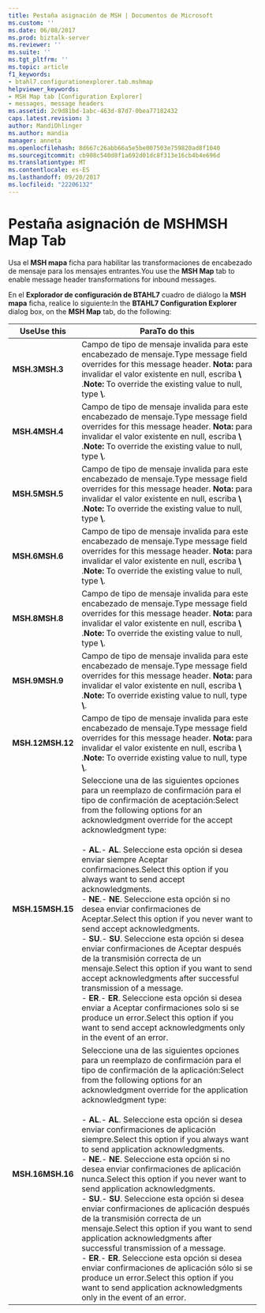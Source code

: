 ```yaml
---
title: Pestaña asignación de MSH | Documentos de Microsoft
ms.custom: ''
ms.date: 06/08/2017
ms.prod: biztalk-server
ms.reviewer: ''
ms.suite: ''
ms.tgt_pltfrm: ''
ms.topic: article
f1_keywords:
- btahl7.configurationexplorer.tab.mshmap
helpviewer_keywords:
- MSH Map tab [Configuration Explorer]
- messages, message headers
ms.assetid: 2c9d81bd-1abc-463d-87d7-0bea77182432
caps.latest.revision: 3
author: MandiOhlinger
ms.author: mandia
manager: anneta
ms.openlocfilehash: 8d667c26abb66a5e5be007503e759820ad8f1040
ms.sourcegitcommit: cb908c540d8f1a692d01dc8f313e16cb4b4e696d
ms.translationtype: MT
ms.contentlocale: es-ES
ms.lasthandoff: 09/20/2017
ms.locfileid: "22206132"
---
```

# <a name="msh-map-tab"></a><span data-ttu-id="754b2-102">Pestaña asignación de MSH</span><span class="sxs-lookup"><span data-stu-id="754b2-102">MSH Map Tab</span></span>
<span data-ttu-id="754b2-103">Usa el **MSH mapa** ficha para habilitar las transformaciones de encabezado de mensaje para los mensajes entrantes.</span><span class="sxs-lookup"><span data-stu-id="754b2-103">You use the **MSH Map** tab to enable message header transformations for inbound messages.</span></span>  
  
 <span data-ttu-id="754b2-104">En el **Explorador de configuración de BTAHL7** cuadro de diálogo la **MSH mapa** ficha, realice lo siguiente:</span><span class="sxs-lookup"><span data-stu-id="754b2-104">In the **BTAHL7 Configuration Explorer** dialog box, on the **MSH Map** tab, do the following:</span></span>  
  
|<span data-ttu-id="754b2-105">Use</span><span class="sxs-lookup"><span data-stu-id="754b2-105">Use this</span></span>|<span data-ttu-id="754b2-106">Para</span><span class="sxs-lookup"><span data-stu-id="754b2-106">To do this</span></span>|  
|--------------|----------------|  
|<span data-ttu-id="754b2-107">**MSH.3**</span><span class="sxs-lookup"><span data-stu-id="754b2-107">**MSH.3**</span></span>|<span data-ttu-id="754b2-108">Campo de tipo de mensaje invalida para este encabezado de mensaje.</span><span class="sxs-lookup"><span data-stu-id="754b2-108">Type message field overrides for this message header.</span></span> <span data-ttu-id="754b2-109">**Nota:** para invalidar el valor existente en null, escriba  **\\** .</span><span class="sxs-lookup"><span data-stu-id="754b2-109">**Note:**  To override the existing value to null, type **\\**.</span></span>|  
|<span data-ttu-id="754b2-110">**MSH.4**</span><span class="sxs-lookup"><span data-stu-id="754b2-110">**MSH.4**</span></span>|<span data-ttu-id="754b2-111">Campo de tipo de mensaje invalida para este encabezado de mensaje.</span><span class="sxs-lookup"><span data-stu-id="754b2-111">Type message field overrides for this message header.</span></span> <span data-ttu-id="754b2-112">**Nota:** para invalidar el valor existente en null, escriba  **\\** .</span><span class="sxs-lookup"><span data-stu-id="754b2-112">**Note:**  To override the existing value to null, type **\\**.</span></span>|  
|<span data-ttu-id="754b2-113">**MSH.5**</span><span class="sxs-lookup"><span data-stu-id="754b2-113">**MSH.5**</span></span>|<span data-ttu-id="754b2-114">Campo de tipo de mensaje invalida para este encabezado de mensaje.</span><span class="sxs-lookup"><span data-stu-id="754b2-114">Type message field overrides for this message header.</span></span> <span data-ttu-id="754b2-115">**Nota:** para invalidar el valor existente en null, escriba  **\\** .</span><span class="sxs-lookup"><span data-stu-id="754b2-115">**Note:**  To override the existing value to null, type **\\**.</span></span>|  
|<span data-ttu-id="754b2-116">**MSH.6**</span><span class="sxs-lookup"><span data-stu-id="754b2-116">**MSH.6**</span></span>|<span data-ttu-id="754b2-117">Campo de tipo de mensaje invalida para este encabezado de mensaje.</span><span class="sxs-lookup"><span data-stu-id="754b2-117">Type message field overrides for this message header.</span></span> <span data-ttu-id="754b2-118">**Nota:** para invalidar el valor existente en null, escriba  **\\** .</span><span class="sxs-lookup"><span data-stu-id="754b2-118">**Note:**  To override the existing value to null, type **\\**.</span></span>|  
|<span data-ttu-id="754b2-119">**MSH.8**</span><span class="sxs-lookup"><span data-stu-id="754b2-119">**MSH.8**</span></span>|<span data-ttu-id="754b2-120">Campo de tipo de mensaje invalida para este encabezado de mensaje.</span><span class="sxs-lookup"><span data-stu-id="754b2-120">Type message field overrides for this message header.</span></span> <span data-ttu-id="754b2-121">**Nota:** para invalidar el valor existente en null, escriba  **\\** .</span><span class="sxs-lookup"><span data-stu-id="754b2-121">**Note:**  To override the existing value to null, type **\\**.</span></span>|  
|<span data-ttu-id="754b2-122">**MSH.9**</span><span class="sxs-lookup"><span data-stu-id="754b2-122">**MSH.9**</span></span>|<span data-ttu-id="754b2-123">Campo de tipo de mensaje invalida para este encabezado de mensaje.</span><span class="sxs-lookup"><span data-stu-id="754b2-123">Type message field overrides for this message header.</span></span> <span data-ttu-id="754b2-124">**Nota:** para invalidar el valor existente en null, escriba  **\\** .</span><span class="sxs-lookup"><span data-stu-id="754b2-124">**Note:**  To override existing value to null, type **\\**.</span></span>|  
|<span data-ttu-id="754b2-125">**MSH.12**</span><span class="sxs-lookup"><span data-stu-id="754b2-125">**MSH.12**</span></span>|<span data-ttu-id="754b2-126">Campo de tipo de mensaje invalida para este encabezado de mensaje.</span><span class="sxs-lookup"><span data-stu-id="754b2-126">Type message field overrides for this message header.</span></span> <span data-ttu-id="754b2-127">**Nota:** para invalidar el valor existente en null, escriba  **\\** .</span><span class="sxs-lookup"><span data-stu-id="754b2-127">**Note:**  To override existing value to null, type **\\**.</span></span>|  
|<span data-ttu-id="754b2-128">**MSH.15**</span><span class="sxs-lookup"><span data-stu-id="754b2-128">**MSH.15**</span></span>|<span data-ttu-id="754b2-129">Seleccione una de las siguientes opciones para un reemplazo de confirmación para el tipo de confirmación de aceptación:</span><span class="sxs-lookup"><span data-stu-id="754b2-129">Select from the following options for an acknowledgment override for the accept acknowledgment type:</span></span><br /><br /> <span data-ttu-id="754b2-130">-   **AL**.</span><span class="sxs-lookup"><span data-stu-id="754b2-130">-   **AL**.</span></span> <span data-ttu-id="754b2-131">Seleccione esta opción si desea enviar siempre Aceptar confirmaciones.</span><span class="sxs-lookup"><span data-stu-id="754b2-131">Select this option if you always want to send accept acknowledgments.</span></span><br /><span data-ttu-id="754b2-132">-   **NE**.</span><span class="sxs-lookup"><span data-stu-id="754b2-132">-   **NE**.</span></span> <span data-ttu-id="754b2-133">Seleccione esta opción si no desea enviar confirmaciones de Aceptar.</span><span class="sxs-lookup"><span data-stu-id="754b2-133">Select this option if you never want to send accept acknowledgments.</span></span><br /><span data-ttu-id="754b2-134">-   **SU**.</span><span class="sxs-lookup"><span data-stu-id="754b2-134">-   **SU**.</span></span> <span data-ttu-id="754b2-135">Seleccione esta opción si desea enviar confirmaciones de Aceptar después de la transmisión correcta de un mensaje.</span><span class="sxs-lookup"><span data-stu-id="754b2-135">Select this option if you want to send accept acknowledgments after successful transmission of a message.</span></span><br /><span data-ttu-id="754b2-136">-   **ER**.</span><span class="sxs-lookup"><span data-stu-id="754b2-136">-   **ER**.</span></span> <span data-ttu-id="754b2-137">Seleccione esta opción si desea enviar a Aceptar confirmaciones solo si se produce un error.</span><span class="sxs-lookup"><span data-stu-id="754b2-137">Select this option if you want to send accept acknowledgments only in the event of an error.</span></span>|  
|<span data-ttu-id="754b2-138">**MSH.16**</span><span class="sxs-lookup"><span data-stu-id="754b2-138">**MSH.16**</span></span>|<span data-ttu-id="754b2-139">Seleccione una de las siguientes opciones para un reemplazo de confirmación para el tipo de confirmación de la aplicación:</span><span class="sxs-lookup"><span data-stu-id="754b2-139">Select from the following options for an acknowledgment override for the application acknowledgment type:</span></span><br /><br /> <span data-ttu-id="754b2-140">-   **AL**.</span><span class="sxs-lookup"><span data-stu-id="754b2-140">-   **AL**.</span></span> <span data-ttu-id="754b2-141">Seleccione esta opción si desea enviar confirmaciones de aplicación siempre.</span><span class="sxs-lookup"><span data-stu-id="754b2-141">Select this option if you always want to send application acknowledgments.</span></span><br /><span data-ttu-id="754b2-142">-   **NE**.</span><span class="sxs-lookup"><span data-stu-id="754b2-142">-   **NE**.</span></span> <span data-ttu-id="754b2-143">Seleccione esta opción si no desea enviar confirmaciones de aplicación nunca.</span><span class="sxs-lookup"><span data-stu-id="754b2-143">Select this option if you never want to send application acknowledgments.</span></span><br /><span data-ttu-id="754b2-144">-   **SU**.</span><span class="sxs-lookup"><span data-stu-id="754b2-144">-   **SU**.</span></span> <span data-ttu-id="754b2-145">Seleccione esta opción si desea enviar confirmaciones de aplicación después de la transmisión correcta de un mensaje.</span><span class="sxs-lookup"><span data-stu-id="754b2-145">Select this option if you want to send application acknowledgments after successful transmission of a message.</span></span><br /><span data-ttu-id="754b2-146">-   **ER**.</span><span class="sxs-lookup"><span data-stu-id="754b2-146">-   **ER**.</span></span> <span data-ttu-id="754b2-147">Seleccione esta opción si desea enviar confirmaciones de aplicación sólo si se produce un error.</span><span class="sxs-lookup"><span data-stu-id="754b2-147">Select this option if you want to send application acknowledgments only in the event of an error.</span></span>|